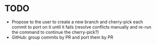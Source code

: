 TODO
====

* Propose to the user to create a new branch and cherry-pick each commit to port on it until it fails (resolve conflicts manually and re-run the command to continue the cherry-pick?)
* GitHub: group commits by PR and port them by PR
